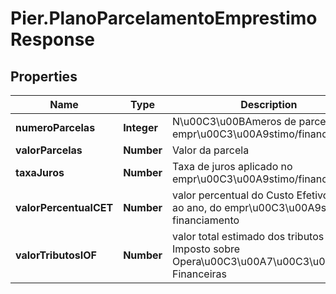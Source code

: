 # Pier.PlanoParcelamentoEmprestimoResponse

## Properties
Name | Type | Description | Notes
------------ | ------------- | ------------- | -------------
**numeroParcelas** | **Integer** | N\u00C3\u00BAmeros de parcelas do empr\u00C3\u00A9stimo/financiamento | [optional] 
**valorParcelas** | **Number** | Valor da parcela | [optional] 
**taxaJuros** | **Number** | Taxa de juros aplicado no empr\u00C3\u00A9stimo/financiamento | [optional] 
**valorPercentualCET** | **Number** | valor percentual do Custo Efetivo Total, ao ano, do empr\u00C3\u00A9stimo / financiamento | [optional] 
**valorTributosIOF** | **Number** | valor total estimado dos tributos do Imposto sobre Opera\u00C3\u00A7\u00C3\u00B5es Financeiras | [optional] 


